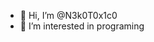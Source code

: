 - 👋 Hi, I’m @N3k0T0x1c0
- 👀 I’m interested in programing

<!---
N3k0T0x1c0/N3k0T0x1c0 is a ✨ special ✨ repository because its `README.md` (this file) appears on your GitHub profile.
You can click the Preview link to take a look at your changes.
--->

